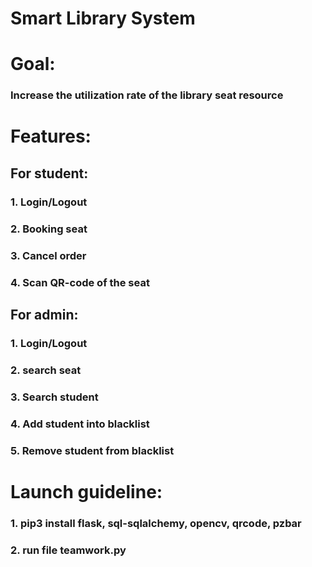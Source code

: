 # Smart Library System

# Goal: 
### Increase the utilization rate of the library seat resource

# Features: 
## For student: 
### 1. Login/Logout 
### 2. Booking seat
### 3. Cancel order
### 4. Scan QR-code of the seat

## For admin: 
### 1. Login/Logout
### 2. search seat
### 3. Search student
### 4. Add student into blacklist
### 5. Remove student from blacklist

# Launch guideline:
### 1. pip3 install flask, sql-sqlalchemy, opencv, qrcode, pzbar
### 2. run file teamwork.py
